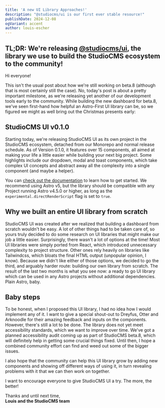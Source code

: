 ```yaml
---
title: 'A new UI Library Approaches!'
description: "@studiocms/ui is our first ever stable resource!"
publishDate: 2024-12-08
ogVariant: accent
author: louis-escher
---
```


TL;DR: 
We're releasing [@studiocms/ui](https://npmjs.org/package/@studiocms/ui), the library we use to build the StudioCMS ecosystem to the community!
---

Hi everyone!

This isn't the usual post about how we're still working on beta.8 (although that is most certainly still the case). No, today's post is about 
a pretty important milestone, as we're releasing yet another of our development tools early to the community. While building the new dashboard 
for beta.8, we've seen first-hand how helpful an Astro-First UI library can be, so we figured we might as well bring out the Christmas presents 
early:

## StudioCMS UI v0.1.0 

Starting today, we're releasing StudioCMS UI as its own project in the StudioCMS ecosystem, detached from our Monorepo and normal release schedule. 
As of Version 0.1.0, it features over 15 components, all aimed at making your life a little easier while building your next big project. 
Some highlights include our dropdown, modal and toast components, which take complex UI concepts and abstract away all the complexity into a 
single component (and maybe a helper). 

You can [check out the documentation](https://ui.studiocms.dev) to learn how to get started. We recommend using Astro v5, but the library should 
be compatible with any Project running Astro v4.5.0 or higher, as long as the `experimental.directRenderScript` flag is set to `true`. 

## Why we built an entire UI library from scratch 

StudioCMS UI was created after we realized that building a dashboard from scratch wouldn't be easy. A lot of other things had to be taken care of, 
so yours truly decided to do some research on UI libraries that might make our job a little easier. Surprisingly, there wasn't a lot of options at 
the time! Most UI libraries were simply ported from React, which introduced unnecessary complexity to project structure. Other ones rely heavily on 
libraries like Tailwindcss, which bloats the final HTML output (unpopular opinion, I know). Because we didn't like either of those options, we 
decided to go the third, and arguably harder route: building our own library from scratch. The result of the last two months is what you see now: a 
ready to go UI library which can be used in any Astro projects without additional dependencies. Plain Astro, baby.

## Baby steps

To be honest, when I proposed this UI library, I had no idea how I would implement any of it. I want to give a special shout-out to Dreyfus, 
Otter and Arknoodle for their amazing feedback and inputs on the components. However, there's still a lot to be done. The library does not yet 
meet accessibility standards, which we want to improve over time. We've got a planned accessibility audit coming up as part of StudioCMS beta.8, 
which will definitely help in getting some crucial things fixed. Until then, I hope a combined community effort can find and weed out some of the 
bigger issues.

I also hope that the community can help this UI library grow by adding new components and showing off different ways of using it, in turn revealing 
problems with it that we can then work on together.

I want to encourage everyone to give StudioCMS UI a try. The more, the better!

Thanks and until next time, <br />
**Louis and the StudioCMS team**
